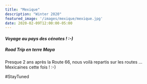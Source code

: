 ```yaml
---
title: "Mexique"
description: "Winter 2020"
featured_image: '/images/mexique/mexique.jpg'
date: 2020-02-09T12:00:00-05:00
---
```


#### _Voyage au pays des cénotes ! :-)_


##### Road Trip en terre Maya

Presque 2 ans après la Route 66, nous voilà repartis sur les routes ... Mexicaines cette fois ! :-)


\#StayTuned
